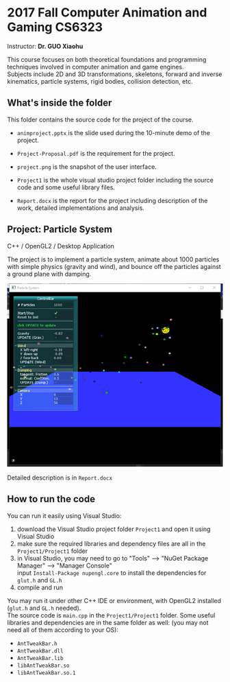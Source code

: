 # 2017 Fall Computer Animation and Gaming CS6323
Instructor: **Dr. GUO Xiaohu**

This course focuses on both theoretical foundations and programming techniques involved in computer animation and game engines.  
Subjects include 2D and 3D transformations, skeletons, forward and inverse kinematics, particle systems, rigid bodies, collision detection, etc.

## What's inside the folder
This folder contains the source code for the project of the course.

- `animproject.pptx` is the slide used during the 10-minute demo of the project.

- `Project-Proposal.pdf` is the requirement for the project.

- `project.png` is the snapshot of the user interface.

- `Project1` is the whole visual studio project folder including the source code and some useful library files.

- `Report.docx` is the report for the project including description of the work, detailed implementations and analysis.


## Project: Particle System
C++ / OpenGL2 / Desktop Application

The project is to implement a particle system, animate about 1000 particles with simple physics (gravity and wind), and bounce off the particles against a ground plane with damping.


![Project Snapshot](project.png)

Detailed description is in `Report.docx`

## How to run the code
You can run it easily using Visual Studio:
1. download the Visual Studio project folder `Project1` and open it using Visual Studio
2. make sure the required libraries and dependency files are all in the `Project1/Project1` folder
3. in Visual Studio, you may need to go to "Tools" --> "NuGet Package Manager" --> "Manager Console"  
    input `Install-Package nupengl.core` to install the dependencies for `glut.h` and `GL.h`
4. compile and run

You may run it under other C++ IDE or environment, with OpenGL2 installed (`glut.h` and `GL.h` needed).  
The source code is `main.cpp` in the `Project1/Project1` folder. Some useful libraries and dependencies are in the same folder as well:
(you may not need all of them according to your OS):
   - `AntTweakBar.h`
   - `AntTweakBar.dll`
   - `AntTweakBar.lib`
   - `libAntTweakBar.so`
   - `libAntTweakBar.so.1`
